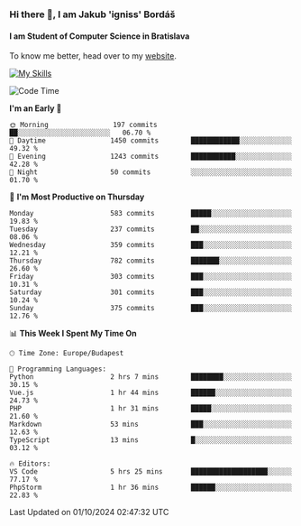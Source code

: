 ### Hi there 👋, I am Jakub 'igniss' Bordáš

#### I am Student of Computer Science in Bratislava
To know me better, head over to my [website](https://bordas.sk).

[![My Skills](https://skillicons.dev/icons?i=js,html,css,figma,svelte,java,kotlin,python,postgresql,typescript,nest,nodejs)](https://bordas.sk)


<!--START_SECTION:waka-->
![Code Time](http://img.shields.io/badge/Code%20Time-1%2C533%20hrs%2042%20mins-blue)

**I'm an Early 🐤** 

```text
🌞 Morning                197 commits         ██░░░░░░░░░░░░░░░░░░░░░░░   06.70 % 
🌆 Daytime                1450 commits        ████████████░░░░░░░░░░░░░   49.32 % 
🌃 Evening                1243 commits        ███████████░░░░░░░░░░░░░░   42.28 % 
🌙 Night                  50 commits          ░░░░░░░░░░░░░░░░░░░░░░░░░   01.70 % 
```
📅 **I'm Most Productive on Thursday** 

```text
Monday                   583 commits         █████░░░░░░░░░░░░░░░░░░░░   19.83 % 
Tuesday                  237 commits         ██░░░░░░░░░░░░░░░░░░░░░░░   08.06 % 
Wednesday                359 commits         ███░░░░░░░░░░░░░░░░░░░░░░   12.21 % 
Thursday                 782 commits         ███████░░░░░░░░░░░░░░░░░░   26.60 % 
Friday                   303 commits         ███░░░░░░░░░░░░░░░░░░░░░░   10.31 % 
Saturday                 301 commits         ███░░░░░░░░░░░░░░░░░░░░░░   10.24 % 
Sunday                   375 commits         ███░░░░░░░░░░░░░░░░░░░░░░   12.76 % 
```


📊 **This Week I Spent My Time On** 

```text
🕑︎ Time Zone: Europe/Budapest

💬 Programming Languages: 
Python                   2 hrs 7 mins        ████████░░░░░░░░░░░░░░░░░   30.15 % 
Vue.js                   1 hr 44 mins        ██████░░░░░░░░░░░░░░░░░░░   24.73 % 
PHP                      1 hr 31 mins        █████░░░░░░░░░░░░░░░░░░░░   21.60 % 
Markdown                 53 mins             ███░░░░░░░░░░░░░░░░░░░░░░   12.63 % 
TypeScript               13 mins             █░░░░░░░░░░░░░░░░░░░░░░░░   03.12 % 

🔥 Editors: 
VS Code                  5 hrs 25 mins       ███████████████████░░░░░░   77.17 % 
PhpStorm                 1 hr 36 mins        ██████░░░░░░░░░░░░░░░░░░░   22.83 % 
```


 Last Updated on 01/10/2024 02:47:32 UTC
<!--END_SECTION:waka-->
